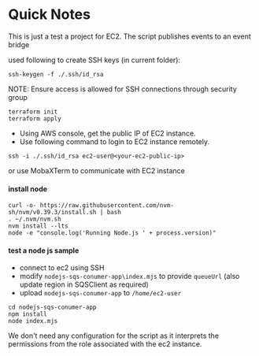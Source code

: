 # Quick Notes

This is just a test a project for EC2. The script publishes events to an event bridge

used following to create SSH keys (in current folder):

```
ssh-keygen -f ./.ssh/id_rsa
```

NOTE: Ensure access is allowed for SSH connections through security group

```
terraform init
terraform apply
```

- Using AWS console, get the public IP of EC2 instance.
- Use following command to login to EC2 instance remotely.

```
ssh -i ./.ssh/id_rsa ec2-user@<your-ec2-public-ip>
```

or use MobaXTerm to communicate with EC2 instance

#### install node

```
curl -o- https://raw.githubusercontent.com/nvm-sh/nvm/v0.39.3/install.sh | bash
. ~/.nvm/nvm.sh
nvm install --lts
node -e "console.log('Running Node.js ' + process.version)"
```

#### test a node js sample

- connect to ec2 using SSH
- modify `nodejs-sqs-conumer-app\index.mjs` to provide `queueUrl` (also update region in SQSClient as required)
- upload `nodejs-sqs-conumer-app` to `/home/ec2-user`

```
cd nodejs-sqs-conumer-app
npm install
node index.mjs
```

We don't need any configuration for the script as it interprets the permissions from the role associated with the ec2 instance.
